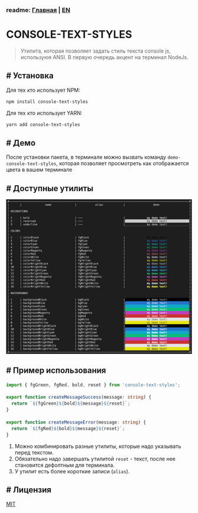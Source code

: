 ### readme: [Главная](./../README.md) | [EN](./README-EN.md)

# CONSOLE-TEXT-STYLES

> Утилита, которая позволяет задать стиль текста console js, используюя ANSI. В первую очередь акцент на терминал NodeJs.

## # Установка

Для тех кто использует NPM:

```sh
npm install console-text-styles
```

Для тех кто использует YARN:

```sh
yarn add console-text-styles
```

## # Демо

После установки пакета, в терминале можно вызвать команду `demo-console-text-styles`, которая позволяет просмотреть как отображается цвета в вашем терминале

## # Доступные утилиты

![utilites](./utilites.png)

## # Пример использования

```ts
import { fgGreen, fgRed, bold, reset } from 'console-text-styles';

export function createMessageSuccess(message: string) {
  return `${fgGreen}${bold}${message}${reset}`;
}

export function createMessageError(message: string) {
  return `${fgRed}${bold}${message}${reset}`;
}
```

1. Можно комбинировать разные утилиты, которые надо указывать перед текстом.
2. Обязательно надо завершать утилитой `reset` - текст, после нее становится дефолтным для терминала.
3. У утилит есть более короткие записи (`alias`).

## # Лицензия

[MIT](./../LICENSE)
